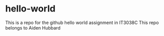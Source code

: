# hello-world
This is a repo for the github hello world assignment in IT3038C
This repo belongs to Aiden Hubbard